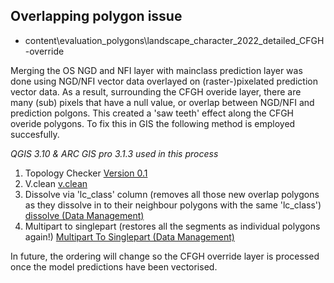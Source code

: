 ## Overlapping polygon issue

* content\evaluation_polygons\landscape_character_2022_detailed_CFGH-override

Merging the OS NGD and NFI layer with mainclass prediction layer was done using NGD/NFI vector data overlayed on (raster-)pixelated prediction vector data. As a result, surrounding the CFGH overide layer, there are many (sub) pixels that have a null value, or overlap between NGD/NFI and prediction polgons. This created a 'saw teeth' effect along the CFGH overide polygons. To fix this in GIS the following method is employed succesfully. 

*QGIS 3.10 & ARC GIS pro 3.1.3 used in this process*

1) Topology Checker [Version 0.1](https://docs.qgis.org/3.28/en/docs/user_manual/plugins/core_plugins/plugins_topology_checker.html) 
2) V.clean [v.clean](https://grass.osgeo.org/grass82/manuals/v.clean.html)
3) Dissolve via 'lc_class' column (removes all those new overlap polygons as they dissolve in to their neighbour  polygons with the same 'lc_class') [dissolve (Data Management)](https://pro.arcgis.com/en/pro-app/latest/tool-reference/data-management/dissolve.htm)
4) Multipart to singlepart (restores all the segments as individual polygons again!) [Multipart To Singlepart (Data Management)](https://pro.arcgis.com/en/pro-app/latest/tool-reference/data-management/multipart-to-singlepart.htm)

In future, the ordering will change so the CFGH override layer is processed once the model predictions have been vectorised.

